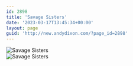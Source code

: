 ```yaml
---
id: 2898
title: 'Savage Sisters'
date: '2023-03-17T13:45:34+00:00'
layout: page
guid: 'http://new.andydixon.com/?page_id=2898'
---
```


![Savage Sisters](https://i0.wp.com/assets.g8x2.ldn.idrivee2-23.com/posters/Savage%20Sisters%2001.jpg?w=1200&ssl=1 "Savage Sisters")  
![Savage Sisters](https://i0.wp.com/assets.g8x2.ldn.idrivee2-23.com/posters/Savage%20Sisters%2002.jpg?w=1200&ssl=1 "Savage Sisters")
